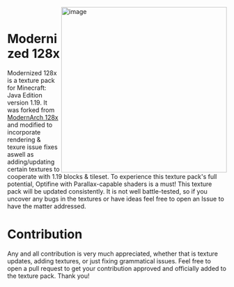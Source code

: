 <img height="380" alt="image" src="https://github.com/xJustJqy/Modernized-128x/blob/main/pack.png?raw=true" align="right"><br>
# Modernized 128x

Modernized 128x is a texture pack for Minecraft: Java Edition version 1.19. It was forked from [ModernArch 128x](https://www.designio.graphics/community/downloads/modernarch-r178-1-18-128x-download) and modified to incorporate rendering & texure issue fixes aswell as adding/updating certain textures to cooperate with 1.19 blocks & tileset. To experience this texture pack's full potential, Optifine with Parallax-capable shaders is a must! This texture pack will be updated consistently. It is not well battle-tested, so if you uncover any bugs in the textures or have ideas feel free to open an Issue to have the matter addressed.

# Contribution
Any and all contribution is very much appreciated, whether that is texture updates, adding textures, or just fixing grammatical issues. Feel free to open a pull request to get your contribution approved and officially added to the texture pack. Thank you!
